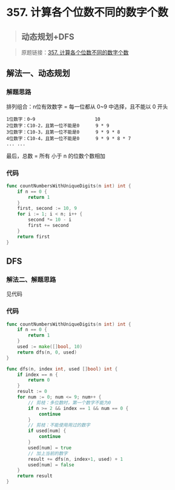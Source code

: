 # 357. 计算各个位数不同的数字个数

> ## 动态规划+DFS

> 原题链接：[357. 计算各个位数不同的数字个数](https://leetcode-cn.com/problems/count-numbers-with-unique-digits**/)

## 解法一、动态规划
### 解题思路
排列组合：n位有效数字 = 每一位都从 0~9 中选择，且不能以 0 开头
```
1位数字：0~9                      10
2位数字：C10-2，且第一位不能是0      9 * 9
3位数字：C10-3，且第一位不能是0      9 * 9 * 8
4位数字：C10-4，且第一位不能是0      9 * 9 * 8 * 7
... ...
```
最后，总数 = 所有 小于 n 的位数个数相加

### 代码
```go
func countNumbersWithUniqueDigits(n int) int {
	if n == 0 {
		return 1
	}
	first, second := 10, 9
	for i := 1; i < n; i++ {
		second *= 10 - i
		first += second
	}
	return first
}
```

## DFS
### 解法二、解题思路
见代码
### 代码
```go
func countNumbersWithUniqueDigits(n int) int {
	if n == 0 {
		return 1
	}
	used := make([]bool, 10)
	return dfs(n, 0, used)
}

func dfs(n, index int, used []bool) int {
	if index == n {
		return 0
	}
	result := 0
	for num := 0; num <= 9; num++ {
		// 剪枝：多位数时，第一个数字不能为0
		if n >= 2 && index == 1 && num == 0 {
			continue
		}
		// 剪枝：不能使用用过的数字
		if used[num] {
			continue
		}
		used[num] = true
		// 加上当前的数字
		result += dfs(n, index+1, used) + 1
		used[num] = false
	}
	return result
}
```

